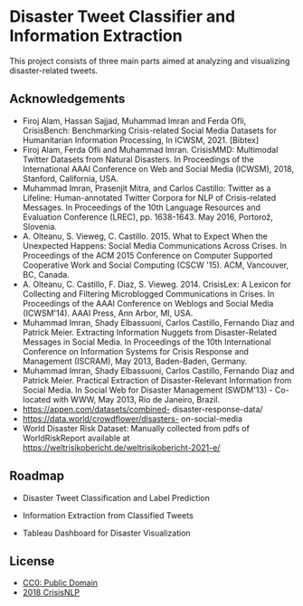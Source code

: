 
# Disaster Tweet Classifier and Information Extraction

This project consists of three main parts aimed at analyzing and visualizing disaster-related tweets. 


## Acknowledgements

 - Firoj Alam, Hassan Sajjad, Muhammad Imran and Ferda Ofli, CrisisBench: Benchmarking Crisis-related Social Media Datasets for Humanitarian Information Processing, In ICWSM, 2021. [Bibtex]
 - Firoj Alam, Ferda Ofli and Muhammad Imran. CrisisMMD: Multimodal Twitter Datasets from Natural Disasters. In Proceedings of the International AAAI Conference on Web and Social Media (ICWSM), 2018, Stanford, California, USA.
 - Muhammad Imran, Prasenjit Mitra, and Carlos Castillo: Twitter as a Lifeline: Human-annotated Twitter Corpora for NLP of Crisis-related Messages. In Proceedings of the 10th Language Resources and Evaluation Conference (LREC), pp. 1638-1643. May 2016, Portorož, Slovenia.
 - A. Olteanu, S. Vieweg, C. Castillo. 2015. What to Expect When the Unexpected Happens: Social Media Communications Across Crises. In Proceedings of the ACM 2015 Conference on Computer Supported Cooperative Work and Social Computing (CSCW '15). ACM, Vancouver, BC, Canada.
 - A. Olteanu, C. Castillo, F. Diaz, S. Vieweg. 2014. CrisisLex: A Lexicon for Collecting and Filtering Microblogged Communications in Crises. In Proceedings of the AAAI Conference on Weblogs and Social Media (ICWSM'14). AAAI Press, Ann Arbor, MI, USA.
 - Muhammad Imran, Shady Elbassuoni, Carlos Castillo, Fernando Diaz and Patrick Meier. Extracting Information Nuggets from Disaster-Related Messages in Social Media. In Proceedings of the 10th International Conference on Information Systems for Crisis Response and Management (ISCRAM), May 2013, Baden-Baden, Germany.
 - Muhammad Imran, Shady Elbassuoni, Carlos Castillo, Fernando Diaz and Patrick Meier. Practical Extraction of Disaster-Relevant Information from Social Media. In Social Web for Disaster Management (SWDM'13) - Co-located with WWW, May 2013, Rio de Janeiro, Brazil.
 - https://appen.com/datasets/combined- disaster-response-data/
 - https://data.world/crowdflower/disasters- on-social-media
 - World Disaster Risk Dataset: Manually collected from pdfs of WorldRiskReport available at https://weltrisikobericht.de/weltrisikobericht-2021-e/


## Roadmap

- Disaster Tweet Classification and Label Prediction

- Information Extraction from Classified Tweets

- Tableau Dashboard for Disaster Visualization


## License

- [CC0: Public Domain](https://creativecommons.org/publicdomain/zero/1.0/)
- [2018 CrisisNLP](https://crisisnlp.qcri.org/terms-of-use.html)

